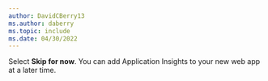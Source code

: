 ```yaml
---
author: DavidCBerry13
ms.author: daberry
ms.topic: include
ms.date: 04/30/2022
---
```

Select **Skip for now**. You can add Application Insights to your new web app at a later time.